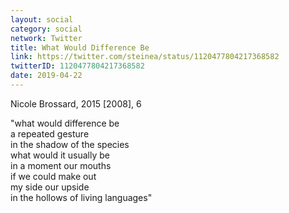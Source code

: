 ```yaml
---
layout: social
category: social
network: Twitter
title: What Would Difference Be
link: https://twitter.com/steinea/status/1120477804217368582
twitterID: 1120477804217368582
date: 2019-04-22
---
```


Nicole Brossard, 2015 [2008], 6

"what would difference be
<br>a repeated gesture
<br>in the shadow of the species
<br>what would it usually be
<br>in a moment our mouths
<br>if we could make out
<br>my side our upside
<br>in the hollows of living languages"
